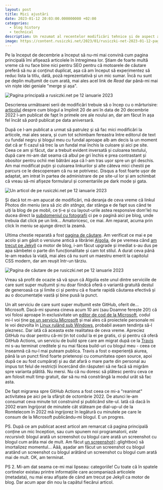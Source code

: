 ```yaml
---
layout: post
title: Mici ajustări
date: 2023-01-12 20:03:00.000000000 +02:00
categories:
  - blog history
  - technical
description: Un rezumat al recentelor modificări tehnice și de aspect ale blogului.
image: https://content.rusiczki.net/2023/01/rusiczki-net-2023-01-12-pagina-principala.png
---
```

Pe la început de decembrie a început să nu-mi mai convină cum pagina principală îmi afișează articolele în întregimea lor. Știam de foarte multă vreme că nu face bine nici pentru SEO pentru că motoarele de căutare preferă să nu ai conținut duplicat, așa că am început să experimentez să reduc lista la titlu, dată, poză reprezentativă și un mic sumar. Încă nu sunt pe deplin mulțumit  de cum arată, mai ales acel link de *Read* dar până-mi mai vin niște idei geniale "merge și așa".

![Pagina principală a rusiczki.net pe 12 ianuarie 2023](https://content.rusiczki.net/2023/01/rusiczki-net-2023-01-12-pagina-principala.png)

Descrierea următoarei serii de modificări trebuie să o încep cu o mărturisire: [articolul](https://www.rusiczki.net/2022/12/20/20-in-20/) despre cum blogul a împlinit 20 de ani în data de 20 decembrie 2022 l-am publicat de fapt în primele ore ale noului an, dar am făcut în așa fel încât să *pară* publicat pe data aniversară.

După ce l-am publicat a urmat să patrulez și să fac mici modificări la articole, mai ales seara, și cum tot schimbam fereastra între editorul de text cu fundal negru și blogul meu cu fundal aproape alb am decis la un moment dat că ar fi cazul să trec la un fundal mai închis la culoare și aici pe site. Ceea ce am și făcut, dar a trebuit evident inversată și culoarea textului, după care mi-am dat seama că albul pe gri închis e prea contrastant și obositor pentru ochii mei bătrâni așa că l-am tras ușor spre un gri deschis. Am mai modificat puțin și culoarea linkurilor și alte câteva mici chestii pe parcurs ce le descopeream că nu se potrivesc. Disqus a fost foarte ușor de adaptat, am intrat în partea de administrare de pe site-ul lor și am schimbat că vreau să-mi afișeze formularul și comentariile pe dark mode și gata.

![Un articol de pe rusiczki.net pe 12 ianuarie 2023](https://content.rusiczki.net/2023/01/rusiczki-net-2023-01-12-articol.png)

Și dacă tot m-am apucat de modificări, mă deranja de ceva vreme că linkul Photos din meniu (era să zic *din stânga*, dar stânga e de fapt sus când te uiți la blog de pe mobil, ce ți-e și cu layout-urile astea responsive dom'le) nu ducea direct la [subdomeniul cu fotografii](https://photos.rusiczki.net/) ci pe o pagină aici pe blog, unde trebuia dat click pe un link... Amatoricesc, ce mai. Am reparat, acuma prin click în meniu se ajunge direct la zeamă.

Ultima chestie reparată a fost [pagina de căutare](https://www.rusiczki.net/search/). Am verificat ce mai e pe acolo și am găsit o versiune antică a librăriei [Algolia](https://www.algolia.com/), de pe vremea când [am trecut pe Jekyll](https://www.rusiczki.net/2018/01/08/a-new-blogging-engine/) ca motor de blog, i-am făcut upgrade și imediat s-au dus pe apa sâmbetei o parte din funcționalitate și cam tot stilul. A durat ceva până le-am readus la viață, mai ales că nu sunt un maestru emerit la capitolul CSS modern, dar am reușit într-un târziu.

![Pagina de căutare de pe rusiczki.net pe 12 ianuarie 2023](https://content.rusiczki.net/2023/01/rusiczki-net-2023-01-12-cautare.png)

Vreau să profit de ocazie să vă spun că Algolia este unul dintre serviciile de care sunt super mulțumit și nu doar fiindcă oferă o variantă gratuită destul de generoasă ca și limite ci și pentru că e foarte rapidă căutarea efectivă și au o documentație vastă și bine pusă la punct.

Un alt serviciu de care sunt super mulțumit este GitHub, oferit de... Microsoft. Dacă-mi spunea cineva acum 10 ani (sau Doamne ferește 20!) că voi folosi aproape în exclusivitate un [editor de cod de la Microsoft](https://code.visualstudio.com/), codul mi-l voi ține [pe un serviciu Microsoft](https://github.com/) și mai ales că proiectele personale mi le voi dezvolta în [Linux rulând sub Windows](https://learn.microsoft.com/en-us/windows/wsl/about), probabil aveam tendința să-l pleznesc. Dar iată că aceasta este realitatea de ceva vreme. Apreciez GitHub nu doar pentru că-mi țin tot codul la ei pe gratis, ci și pentru că oferă GitHub Actions, un serviciu de build spre care am migrat după ce la [Travis](https://www.rusiczki.net/2018/01/25/use-travis-to-build-and-deploy-your-jekyll-site-through-ssh/) mi s-au terminat creditele și nu mai făcea build-uri cu blogul meu - ceea ce înseamnă că nu-l mai puteam publica. Travis a fost o experiență aiurea, până la un punct fiind foarte prietenoși cu comunitatea open source, apoi după ce au fost cumpărați și au dat afară o mare parte din personal au impus tot felul de restricții încercând din răsputeri să ne facă să migrăm spre varianta plătită. Nu mersi. Nu că nu doresc să plătesc pentru ceva ce am folosit mult timp gratuit, dar să nu mă constrângă la modul urât să fac asta.

De fapt migrarea spre GitHub Actions a fost ceea ce mi-a "reanimat" activitatea pe aici pe la sfârșit de octombrie 2022. De atunci le-am consumat ceva minute tot construind și publicând site-ul. Iată că dacă în 2002 eram îngrijorat de minutele cât stăteam pe dial-up-ul de la Romtelecom în 2022 mă ingrijorez în legătură cu minutele pe care le consum de la Microsoft publicându-mi blogul. E un progres.

PS. După ce am publicat acest articol am remarcat că pagina principală conține un mic Inception, sau cum spunem noi programatorii, _este recursivă_: blogul arată un screenshot cu blogul care arată un screenshot cu blogul cum arăta mai de mult. Am făcut [un screenshot](https://content.rusiczki.net/2023/01/rusiczki-net-2023-01-12-inception.png){:.glightbox} să imortalizez momentul... Ăăă, așadar am făcut un screenshot cu blogul aratând un screenshot cu blogul arătând un screenshot cu blogul cum arată mai de mult. OK, am terminat.

PS 2. Mi-am dat seama ce-mi mai lipseau: categoriile! Cu toate că în spatele cortinelor existau printre informațiile care acompaniază articolele (metadata), nu mai erau afișate de când am trecut pe Jekyll ca motor de blog. Dar acum apar din nou la capătul fiecărui articol.
